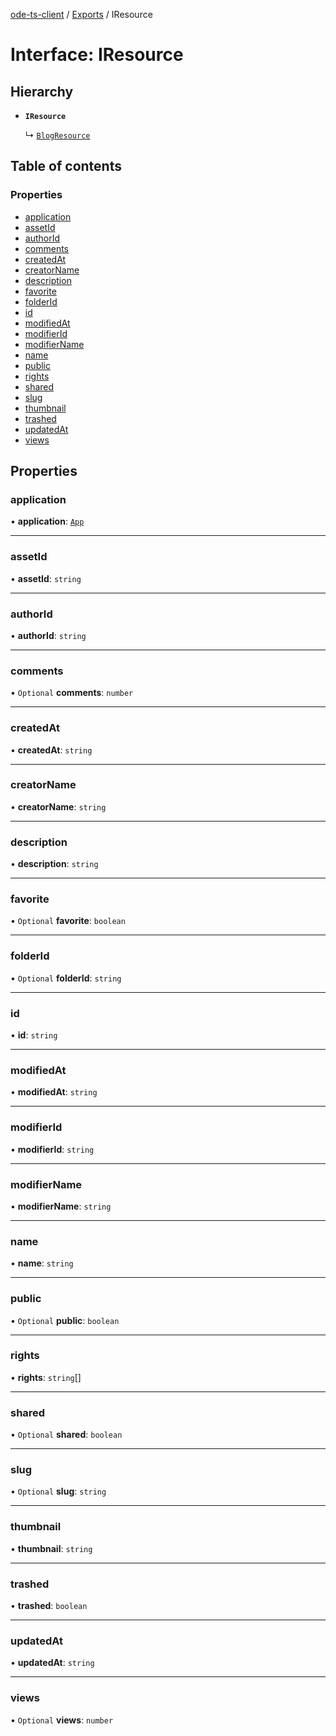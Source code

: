 [ode-ts-client](../README.md) / [Exports](../modules.md) / IResource

# Interface: IResource

## Hierarchy

- **`IResource`**

  ↳ [`BlogResource`](BlogResource.md)

## Table of contents

### Properties

- [application](IResource.md#application)
- [assetId](IResource.md#assetid)
- [authorId](IResource.md#authorid)
- [comments](IResource.md#comments)
- [createdAt](IResource.md#createdat)
- [creatorName](IResource.md#creatorname)
- [description](IResource.md#description)
- [favorite](IResource.md#favorite)
- [folderId](IResource.md#folderid)
- [id](IResource.md#id)
- [modifiedAt](IResource.md#modifiedat)
- [modifierId](IResource.md#modifierid)
- [modifierName](IResource.md#modifiername)
- [name](IResource.md#name)
- [public](IResource.md#public)
- [rights](IResource.md#rights)
- [shared](IResource.md#shared)
- [slug](IResource.md#slug)
- [thumbnail](IResource.md#thumbnail)
- [trashed](IResource.md#trashed)
- [updatedAt](IResource.md#updatedat)
- [views](IResource.md#views)

## Properties

### application

• **application**: [`App`](../modules.md#app)

___

### assetId

• **assetId**: `string`

___

### authorId

• **authorId**: `string`

___

### comments

• `Optional` **comments**: `number`

___

### createdAt

• **createdAt**: `string`

___

### creatorName

• **creatorName**: `string`

___

### description

• **description**: `string`

___

### favorite

• `Optional` **favorite**: `boolean`

___

### folderId

• `Optional` **folderId**: `string`

___

### id

• **id**: `string`

___

### modifiedAt

• **modifiedAt**: `string`

___

### modifierId

• **modifierId**: `string`

___

### modifierName

• **modifierName**: `string`

___

### name

• **name**: `string`

___

### public

• `Optional` **public**: `boolean`

___

### rights

• **rights**: `string`[]

___

### shared

• `Optional` **shared**: `boolean`

___

### slug

• `Optional` **slug**: `string`

___

### thumbnail

• **thumbnail**: `string`

___

### trashed

• **trashed**: `boolean`

___

### updatedAt

• **updatedAt**: `string`

___

### views

• `Optional` **views**: `number`
